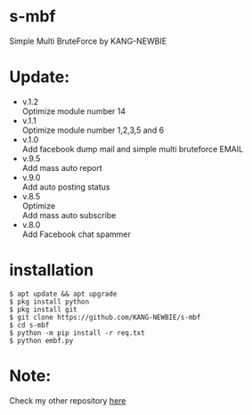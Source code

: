 # s-mbf
Simple Multi BruteForce by KANG-NEWBIE<br>
# Update:
- v.1.2<br>
Optimize module number 14
- v.1.1<br>
Optimize module number 1,2,3,5 and 6
- v.1.0<br>
Add facebook dump mail and simple multi bruteforce EMAIL
- v.9.5<br>
Add mass auto report
- v.9.0<br>
Add auto posting status
- v.8.5<br>
Optimize<br>
Add mass auto subscribe
- v.8.0<br>
Add Facebook chat spammer

# installation
```
$ apt update && apt upgrade
$ pkg install python
$ pkg install git
$ git clone https://github.com/KANG-NEWBIE/s-mbf
$ cd s-mbf
$ python -m pip install -r req.txt
$ python embf.py
```
<h1>Note:</h1>
Check my other repository <a href="https://github.com/KANG-NEWBIE?tab=repositories">here</a>
